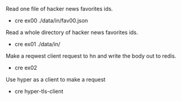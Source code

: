 
Read one file of hacker news favorites ids.

* cre ex00 ./data/in/fav00.json

Read a whole directory of hacker news favorites ids.

* cre ex01 ./data/in/

Make a reqwest client request to hn and write the body out to redis.

* cre ex02

Use hyper as a client to make a request

* cre hyper-tls-client
